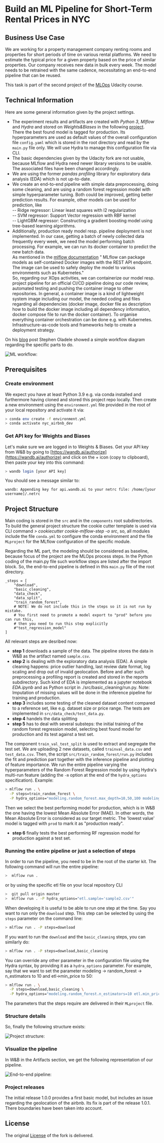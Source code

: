 [//]: # (Image References)

[image1]: ./images/MLOps-process_fromNeptuneAI.PNG "ML workflow:"
[image2]: ./images/mlops_nyc_airbnb_projectstructure.PNG "Project structure:"
[image3]: ./images/nyc_airbnb_model-artifact_rf-regression_prod.PNG "End-to-end pipeline:"

# Build an ML Pipeline for Short-Term Rental Prices in NYC
## Business Use Case
We are working for a property management company renting rooms and properties for short periods of 
time on various rental platforms. We need to estimate the typical price for a given property based 
on the price of similar properties. Our company receives new data in bulk every week. The model needs 
to be retrained with the same cadence, necessitating an end-to-end pipeline that can be reused.

This task is part of the second project of the [MLOps](https://www.udacity.com/course/machine-learning-dev-ops-engineer-nanodegree--nd0821) Udacity course.

## Technical Information
Here are some general information given by the project settings.
- The experiment results and artifacts are created with _Python 3_, _Mlflow_ and _Hydra_ and stored on _Weights&Biases_ in the following [project](https://wandb.ai/ilo/nyc_airbnb/overview).<br>
There the best found model is tagged for production. Its hyperparameters are used as default values of the overall configuration file ``config.yaml`` which is stored in the root directory and read by the ``main.py`` file only. We will use Hydra to manage this configuration file via CLI.
- The basic dependencies given by the Udacity fork are not usable, because MLflow and Hydra need newer library versions to be usable. The associated files have been changed accordingly.
- We are using the former _pandas profiling_ library for exploratory data analysis (EDA) which is not up-to-date.
- We create an end-to-end pipeline with simple data preprocessing, doing some cleaning, and are using a random forest regression model with simple hyperparameter tuning. Both could be improved, getting better prediction results. For example, other models can be used for prediction, like<br>
-- Ridge regressor: Linear least squares with l2 regularization<br>
-- SVM regressor: Support Vector regression with RBF kernel<br>
-- LightGBM regressor: Constructing a gradient boosting model using tree-based learning algorithms.
- Additionally, production ready model resp. pipeline deployment is not implemented. In our case, getting a batch of newly collected data frequently every week, we need the model performing batch processing. For example, we can run its docker container to predict the new batch data.<br>
As mentioned in the [mlflow documentation](https://www.mlflow.org/docs/latest/models.html#built-in-deployment-tools) " MLflow can package models as self-contained Docker images with the REST API endpoint. The image can be used to safely deploy the model to various environments such as Kubernetes."<br>
So, regarding our XOps activities, we can containerize our model resp. project pipeline for an official CI/CD pipeline doing our code review, automated testing and pushing the container image to other repositories. In general, a container image is a kind of lightweight system image including our model, the needed coding and files regarding all dependencies (docker image, docker file as description how to build the docker image including all dependency information, docker compose file to run the docker container). To organise everything container orchestration can be done e.g. with Kubernetes. Infrastructure-as-code tools and frameworks help to create a deployment strategy.

On his [blog](https://neptune.ai/blog/mlops-architecture-guide) post Stephen Oladele showed a simple workflow diagram regarding the specific parts to do.

![ML workflow:][image1]

## Prerequisites

### Create environment
We expect you have at least Python 3.9 e.g. via conda installed and furthermore having cloned and stored this project repo locally. Then create a new environment using the ``environment.yml`` file provided in the root of your local repository and activate it via:

```bash
> conda env create -f environment.yml
> conda activate nyc_airbnb_dev
```

### Get API key for Weights and Biases
Let's make sure we are logged in to Weights & Biases. Get your API key from W&B by going to 
[https://wandb.ai/authorize](https://wandb.ai/authorize) and click on the + icon (copy to clipboard), 
then paste your key into this command:

```bash
> wandb login [your API key]
```

You should see a message similar to:
```
wandb: Appending key for api.wandb.ai to your netrc file: /home/[your username]/.netrc
```

## Project Structure
Main coding is stored in the ``src`` and in the ``components`` root subdirectories. To build the general project structure the cookie cutter template is used via CLI command _> cookiecutter cookie-mlflow-step -o src_, so, all modules include the file ``conda.yml`` to configure the conda environment and the file ``MLproject`` for the MLflow configuration of the specific module.<br>

Regarding the ML part, the modeling should be considered as baseline, because focus of the project are the MLOps process steps. In the Python coding of the main.py file such workflow steps are listed after the import block. So, the end-to-end pipeline is defined in this ``main.py`` file of the root directory.

```
_steps = [
    "download",
    "basic_cleaning",
    "data_check",
    "data_split",
    "train_random_forest",
    # NOTE: We do not include this in the steps so it is not run by mistake.
    # You first need to promote a model export to "prod" before you can run this,
    # then you need to run this step explicitly
    #"test_regression_model"
]
```

 All relevant steps are desribed now:

- **step 1** downloads a sample of the data. The pipeline stores the data in W&B as the artifact named ``sample.csv``.
- **step 2** is dealing with the exploratory data analysis (EDA). A simple cleaning happens: price outlier handling, last review date format, log scaling and drop out of invalid geolocation. Before and after such preprocessing a profiling report is created and stored in the reports subdirectory. Such kind of EDA is implemented as a jupyter notebook _EDA.ipynb_ and as Python script in ./src/basic_cleaning/run.py. Note: Imputation of missing values will be done in the inference pipeline for training and production.
- **step 3** includes some testing of the cleaned dataset content compared to a reference set, like e.g. dataset size or price range. The tests are implemented in ``src/data_check/test_data.py``.
- **step 4** handels the data splitting
- **step 5** has to deal with several substeps: the initial training of the random forest regression model, selecting best found model for production and its test against a test set.
 
The component ``train_val_test_split`` is used to extract and segregate the test set. We are uploading 2 new datasets, called ``trainval_data.csv`` and ``test_data.csv``. Then, the script ``src/train_random_forest/run.py`` includes the fit and prediction part together with the inference pipeline and plotting of feature importance. We run the entire pipeline varying the hyperparameters of the Random Forest Regression model by using Hydra's multi-run feature (adding the `-m` option at the end of the `hydra_options` specification). Example:<br>
```bash
> mlflow run . \
  -P steps=train_random_forest \
  -P hydra_options="modeling.random_forest.max_depth=10,50,100 modeling.random_forest.n_estimators=100,200,500 -m"
```
Then we select the best performing model for production, which is in W&B the one having the lowest Mean Absolute Error (MAE). In other words, the Mean Absolute Error is considered as our target metric. The 'lowest value' model is tagged with ``prod`` to mark it as "production ready".
- **step 6** finally tests the best performing RF regression model for production against a test set.

### Running the entire pipeline or just a selection of steps
In order to run the pipeline, you need to be in the root of the starter kit. The following command will run the entire pipeline:

```bash
>  mlflow run .
```
or by using the specific etl file on your local repository CLI

```bash
>  git pull origin master
>  mlflow run . -P hydra_options="etl.sample='sample2.csv'"
```

When developing it is useful to be able to run one step at the time. Say you want to run only
the ``download`` step. This step can be selected by using the `steps` parameter on the command line:

```bash
> mlflow run . -P steps=download
```
If you want to run the ``download`` and the ``basic_cleaning`` steps, you can similarly do:
```bash
> mlflow run . -P steps=download,basic_cleaning
```
You can override any other parameter in the configuration file using the Hydra syntax, by
providing it as a ``hydra_options`` parameter. For example, say that we want to set the parameter
modeling -> random_forest -> n_estimators to 10 and etl->min_price to 50:

```bash
> mlflow run . \
  -P steps=download,basic_cleaning \
  -P hydra_options="modeling.random_forest.n_estimators=10 etl.min_price=50"
```
The parameters that the steps require are delivered in their `MLproject` file.

### Structure details
So, finally the following structure exists:

![Project structure:][image2]

### Visualize the pipeline
In W&B in the Artifacts section, we get the following representation of our pipeline.

![End-to-end pipeline:][image3]

### Project releases
The initial release 1.0.0 provides a first basic model, but includes an issue regarding the geolocation of the airbnb. Its fix is part of the release 1.0.1. There boundaries have been taken into account.

## License
The original [License](LICENSE.txt) of the fork is delivered.
